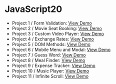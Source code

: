 # JavaScript20

- Project 1 / Form Validation: [View Demo](https://thirsty-kowalevski-e04ec9.netlify.com/)
- Project 2 / Movie Seat Booking: [View Demo](https://modest-bhabha-a4b661.netlify.com/)
- Project 3 / Custom Video Player: [View Demo](https://inspiring-shannon-a204f7.netlify.com/)
- Project 4 / Exchange Rates: [View Demo](https://friendly-leavitt-9189a8.netlify.com/)
- Project 5 / DOM Methods: [View Demo](https://tender-goodall-f25b3d.netlify.com/)
- Project 6 / Mobile Menu and Modal: [View Demo](https://epic-agnesi-d625c6.netlify.com/)
- Project 7 / Guess Word: [View Demo](https://sad-chandrasekhar-f7a127.netlify.com/)
- Project 8 / Meal Finder: [View Demo](https://mystifying-hoover-15ee03.netlify.com/)
- Project 9 / Expense Tracker: [View Demo](https://practical-goldwasser-323a6f.netlify.com/)
- Project 10 / Music Player: [View Demo](https://romantic-goldwasser-32cdb5.netlify.com/)
- Project 11 / Infinite Scroll: [View Demo](https://flamboyant-galileo-afa9a7.netlify.com/)
